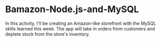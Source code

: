 # Bamazon-Node.js-and-MySQL
In this activity, I'll be creating an Amazon-like storefront with the MySQL skills learned this week. The app will take in orders from customers and deplete stock from the store's inventory.
